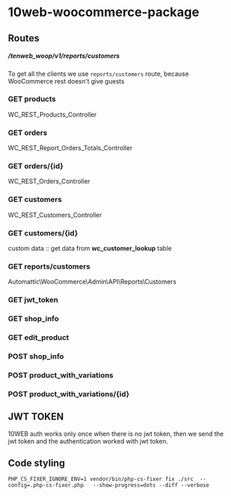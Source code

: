 # 10web-woocommerce-package

## Routes

##### /tenweb_woop/v1/reports/customers
To get all the clients we use `reports/customers` route, because WooCommerce rest doesn't give guests


### GET products
WC_REST_Products_Controller


### GET orders
WC_REST_Report_Orders_Totals_Controller



### GET orders/{id}
WC_REST_Orders_Controller


### GET customers
WC_REST_Customers_Controller



### GET customers/{id}
custom data :: get data from **wc_customer_lookup** table

### GET reports/customers
Automattic\WooCommerce\Admin\API\Reports\Customers


### GET jwt_token


### GET shop_info


### GET edit_product


###  POST shop_info

### POST product_with_variations


### POST product_with_variations/{id}


## JWT TOKEN
10WEB auth works only once when there is no jwt token,
then we send the jwt token and the authentication worked with jwt token.

## Code styling
`PHP_CS_FIXER_IGNORE_ENV=1 vendor/bin/php-cs-fixer fix ./src  --config=.php-cs-fixer.php   --show-progress=dots --diff --verbose`

